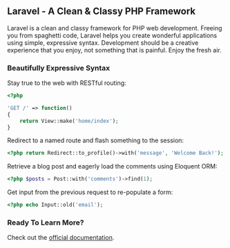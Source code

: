 ## Laravel - A Clean & Classy PHP Framework

Laravel is a clean and classy framework for PHP web development. Freeing you from spaghetti code, Laravel helps you create wonderful applications using simple, expressive syntax. Development should be a creative experience that you enjoy, not something that is painful. Enjoy the fresh air.

### Beautifully Expressive Syntax

Stay true to the web with RESTful routing:

```php
<?php

'GET /' => function()
{
	return View::make('home/index');
}
```

Redirect to a named route and flash something to the session:

```php
<?php return Redirect::to_profile()->with('message', 'Welcome Back!');
```

Retrieve a blog post and eagerly load the comments using Eloquent ORM:

```php
<?php $posts = Post::with('comments')->find(1);
```

Get input from the previous request to re-populate a form:

```php
<?php echo Input::old('email');
```

### Ready To Learn More?

Check out the [official documentation](http://laravel.com).
